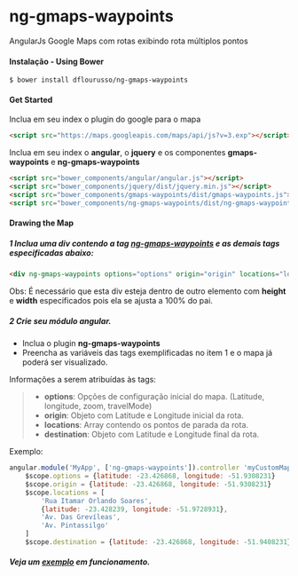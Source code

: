 ng-gmaps-waypoints
==================

AngularJs Google Maps com rotas exibindo rota múltiplos pontos

#### Instalação - Using Bower
    
    $ bower install dflourusso/ng-gmaps-waypoints


#### Get Started

Inclua em seu index o plugin do google para o mapa

```html
<script src="https://maps.googleapis.com/maps/api/js?v=3.exp"></script>
```
	
Inclua em seu index o **angular**, o **jquery** e os componentes **gmaps-waypoints** e **ng-gmaps-waypoints**

```html
<script src="bower_components/angular/angular.js"></script>
<script src="bower_components/jquery/dist/jquery.min.js"></script>
<script src="bower_components/gmaps-waypoints/dist/gmaps-waypoints.js"></script>
<script src="bower_components/ng-gmaps-waypoints/dist/ng-gmaps-waypoints.js"></script>
```
	
#### Drawing the Map

##### 1 Inclua uma div contendo a tag <u>ng-gmaps-waypoints</u> e as demais tags especificadas abaixo:


```html
<div ng-gmaps-waypoints options="options" origin="origin" locations="locations" destination="destination"></div>
```
	
Obs: É necessário que esta div esteja dentro de outro elemento com **height** e **width** especificados pois ela se ajusta a 100% do pai.

##### 2 Crie seu módulo angular.

 * Inclua o plugin **ng-gmaps-waypoints** 
 * Preencha as variáveis das tags exemplificadas no item 1 e o mapa já poderá ser visualizado.

Informações a serem atribuídas às tags:
> * **options**: Opções de configuração inicial do mapa. (Latitude, longitude, zoom,  travelMode)
> * **origin**: Objeto com Latitude e Longitude inicial da rota.
> * **locations**: Array contendo os pontos de parada da rota.
> * **destination**: Objeto com Latitude e Longitude final da rota.

Exemplo:

```javascript
angular.module('MyApp', ['ng-gmaps-waypoints']).controller 'myCustomMap', ($scope)->
	$scope.options = {latitude: -23.426868, longitude: -51.9308231}
	$scope.origin = {latitude: -23.426868, longitude: -51.9308231}
	$scope.locations = [
		'Rua Itamar Orlando Soares',
		{latitude: -23.428239, longitude: -51.9728931},
		'Av. Das Grevíleas',
		'Av. Pintassilgo'
	]
	$scope.destination = {latitude: -23.426868, longitude: -51.9408231}     
```
	 	
##### Veja um [exemplo](http://jsbin.com/xuyoda/2) em funcionamento.
